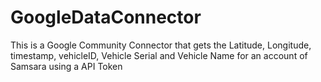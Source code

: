 # GoogleDataConnector
This is a Google Community Connector that gets the Latitude, Longitude, timestamp, vehicleID, Vehicle Serial and Vehicle Name for an account of Samsara using a API Token
